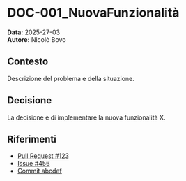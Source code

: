 # DOC-001_NuovaFunzionalità

**Data:** 2025-27-03  
**Autore:** Nicolò Bovo

## Contesto
Descrizione del problema e della situazione.

## Decisione
La decisione è di implementare la nuova funzionalità X.

## Riferimenti
- [Pull Request #123](https://github.com/tuo-repo/pull/123)
- [Issue #456](https://github.com/tuo-repo/issues/456)
- [Commit abcdef](https://github.com/tuo-repo/commit/abcdef)
